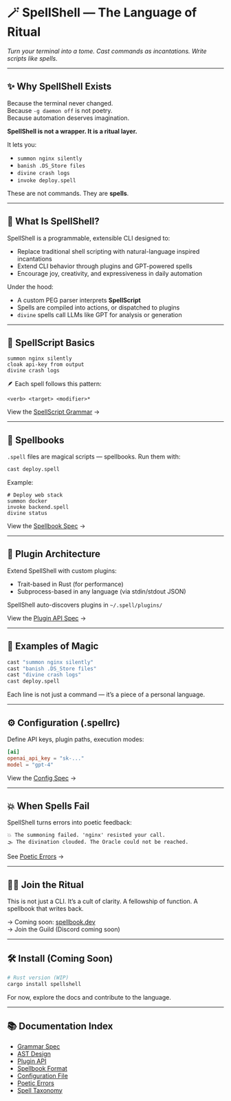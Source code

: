 # 🪄 SpellShell — The Language of Ritual

*Turn your terminal into a tome. Cast commands as incantations. Write scripts like spells.*

---

## ✨ Why SpellShell Exists

Because the terminal never changed.  
Because `-g daemon off` is not poetry.  
Because automation deserves imagination.

**SpellShell is not a wrapper. It is a ritual layer.**

It lets you:
- `summon nginx silently`
- `banish .DS_Store files`
- `divine crash logs`
- `invoke deploy.spell`

These are not commands. They are **spells**.

---

## 🧠 What Is SpellShell?

SpellShell is a programmable, extensible CLI designed to:
- Replace traditional shell scripting with natural-language inspired incantations
- Extend CLI behavior through plugins and GPT-powered spells
- Encourage joy, creativity, and expressiveness in daily automation

Under the hood:
- A custom PEG parser interprets **SpellScript**
- Spells are compiled into actions, or dispatched to plugins
- `divine` spells call LLMs like GPT for analysis or generation

---

## 📜 SpellScript Basics

```spell
summon nginx silently
cloak api-key from output
divine crash logs
```

🪶 Each spell follows this pattern:
```
<verb> <target> <modifier>*
```

View the [SpellScript Grammar](docs/01-grammar.md) →

---

## 📁 Spellbooks

`.spell` files are magical scripts — spellbooks. Run them with:
```bash
cast deploy.spell
```

Example:
```spell
# Deploy web stack
summon docker
invoke backend.spell
divine status
```

View the [Spellbook Spec](docs/04-spellbook-spec.md) →

---

## 🔌 Plugin Architecture

Extend SpellShell with custom plugins:
- Trait-based in Rust (for performance)
- Subprocess-based in any language (via stdin/stdout JSON)

SpellShell auto-discovers plugins in `~/.spell/plugins/`

View the [Plugin API Spec](docs/03-plugin-api.md) →

---

## 🧙 Examples of Magic

```bash
cast "summon nginx silently"
cast "banish .DS_Store files"
cast "divine crash logs"
cast deploy.spell
```

Each line is not just a command — it’s a piece of a personal language.

---

## ⚙️ Configuration (.spellrc)

Define API keys, plugin paths, execution modes:
```toml
[ai]
openai_api_key = "sk-..."
model = "gpt-4"
```

View the [Config Spec](docs/05-config-spec.md) →

---

## 💥 When Spells Fail

SpellShell turns errors into poetic feedback:
```text
💥 The summoning failed. 'nginx' resisted your call.
🌫️ The divination clouded. The Oracle could not be reached.
```

See [Poetic Errors](docs/06-error-messages.md) →

---

## 🧙‍♀️ Join the Ritual

This is not just a CLI. It’s a cult of clarity. A fellowship of function. A spellbook that writes back.

→ Coming soon: [spellbook.dev](https://spellbook.dev)  
→ Join the Guild (Discord coming soon)

---

## 🛠️ Install (Coming Soon)

```bash
# Rust version (WIP)
cargo install spellshell
```

For now, explore the docs and contribute to the language.

---

## 📚 Documentation Index

- [Grammar Spec](docs/01-grammar.md)
- [AST Design](docs/02-ast-design.md)
- [Plugin API](docs/03-plugin-api.md)
- [Spellbook Format](docs/04-spellbook-spec.md)
- [Configuration File](docs/05-config-spec.md)
- [Poetic Errors](docs/06-error-messages.md)
- [Spell Taxonomy](docs/07-spell-taxonomy.md)
